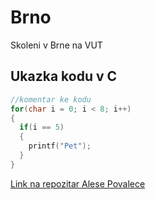# Brno
Skoleni v Brne na VUT

## Ukazka kodu v C

```c
//komentar ke kodu
for(char i = 0; i < 8; i++)
{
  if(i == 5)
  {
    printf("Pet");
  }
}
```

[Link na repozitar Alese Povalece](https://github.com/alpov/SPST)
